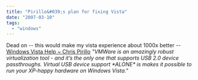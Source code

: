 ```yaml
---
title: "Pirillo&#039;s plan for fixing Vista"
date: "2007-03-10"
tags: 
  - "windows"
---
```


Dead on -- this would make my vista experience about 1000x better -- [Windows Vista Help ~ Chris Pirillo](http://chris.pirillo.com/2007/03/09/windows-vista-help/ "Windows Vista Help ~ Chris Pirillo") _"VMWare is an amazingly robust virtualization tool - and it’s the only one that supports USB 2.0 device passthroughs. Virtual USB device support \*ALONE\* is makes it possible to run your XP-happy hardware on Windows Vista."_
